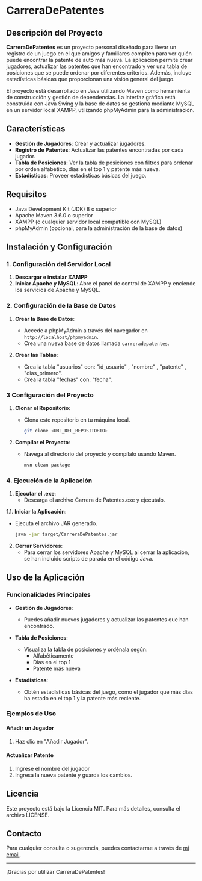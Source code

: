 # CarreraDePatentes

## Descripción del Proyecto

**CarreraDePatentes** es un proyecto personal diseñado para llevar un registro de un juego en el que amigos y familiares compiten para ver quién puede encontrar la patente de auto más nueva. La aplicación permite crear jugadores, actualizar las patentes que han encontrado y ver una tabla de posiciones que se puede ordenar por diferentes criterios. Además, incluye estadísticas básicas que proporcionan una visión general del juego.

El proyecto está desarrollado en Java utilizando Maven como herramienta de construcción y gestión de dependencias. La interfaz gráfica está construida con Java Swing y la base de datos se gestiona mediante MySQL en un servidor local XAMPP, utilizando phpMyAdmin para la administración.

## Características

- **Gestión de Jugadores**: Crear y actualizar jugadores.
- **Registro de Patentes**: Actualizar las patentes encontradas por cada jugador.
- **Tabla de Posiciones**: Ver la tabla de posiciones con filtros para ordenar por orden alfabético, días en el top 1 y patente más nueva.
- **Estadísticas**: Proveer estadísticas básicas del juego.

## Requisitos

- Java Development Kit (JDK) 8 o superior
- Apache Maven 3.6.0 o superior
- XAMPP (o cualquier servidor local compatible con MySQL)
- phpMyAdmin (opcional, para la administración de la base de datos)

## Instalación y Configuración

### 1. Configuración del Servidor Local

1. **Descargar e instalar XAMPP**
2. **Iniciar Apache y MySQL**: Abre el panel de control de XAMPP y enciende los servicios de Apache y MySQL.

### 2. Configuración de la Base de Datos

1. **Crear la Base de Datos**:
   - Accede a phpMyAdmin a través del navegador en `http://localhost/phpmyadmin`.
   - Crea una nueva base de datos llamada `carreradepatentes`.

2. **Crear las Tablas**:
   - Crea la tabla "usuarios" con: "id_usuario" , "nombre" , "patente" ,  "dias_primero".
   - Crea la tabla "fechas" con: "fecha".
     

### 3 Configuración del Proyecto

1. **Clonar el Repositorio**:
   - Clona este repositorio en tu máquina local.
   
     ```bash
     git clone <URL_DEL_REPOSITORIO>
     ```

2. **Compilar el Proyecto**:
   - Navega al directorio del proyecto y compílalo usando Maven.

     ```bash
     mvn clean package
     ```

### 4. Ejecución de la Aplicación

1. **Ejecutar el .exe**:
   - Descarga el archivo Carrera de Patentes.exe y ejecutalo.
  
     
1.1. **Iniciar la Aplicación**:
   - Ejecuta el archivo JAR generado.

     ```bash
     java -jar target/CarreraDePatentes.jar
     ```

2. **Cerrar Servidores**:
   - Para cerrar los servidores Apache y MySQL al cerrar la aplicación, se han incluido scripts de parada en el código Java.

## Uso de la Aplicación

### Funcionalidades Principales

- **Gestión de Jugadores**:
  - Puedes añadir nuevos jugadores y actualizar las patentes que han encontrado.
  
- **Tabla de Posiciones**:
  - Visualiza la tabla de posiciones y ordénala según:
    - Alfabéticamente
    - Días en el top 1
    - Patente más nueva
  
- **Estadísticas**:
  - Obtén estadísticas básicas del juego, como el jugador que más días ha estado en el top 1 y la patente más reciente.

### Ejemplos de Uso

#### Añadir un Jugador
1. Haz clic en "Añadir Jugador".

#### Actualizar Patente
1. Ingrese el nombre del jugador
2. Ingresa la nueva patente y guarda los cambios.

## Licencia

Este proyecto está bajo la Licencia MIT. Para más detalles, consulta el archivo LICENSE.

## Contacto

Para cualquier consulta o sugerencia, puedes contactarme a través de [mi email](mailto:tuemail@example.com).

---

¡Gracias por utilizar CarreraDePatentes!
